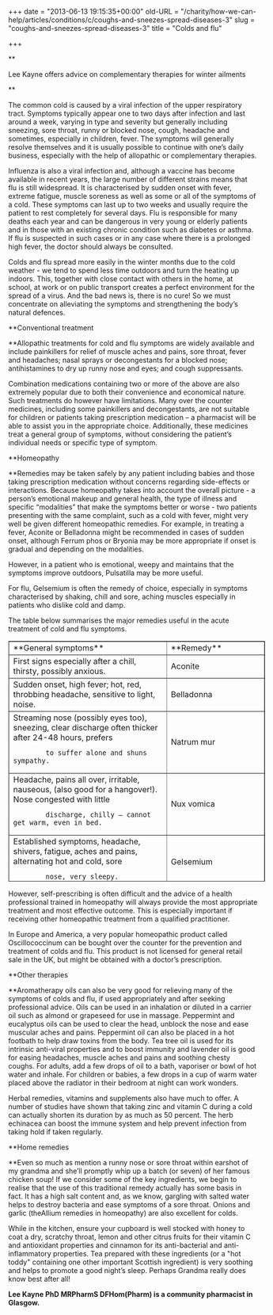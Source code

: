 +++
date = "2013-06-13 19:15:35+00:00"
old-URL = "/charity/how-we-can-help/articles/conditions/c/coughs-and-sneezes-spread-diseases-3"
slug = "coughs-and-sneezes-spread-diseases-3"
title = "Colds and flu"

+++

**

Lee Kayne offers advice on complementary therapies for winter ailments

**

The common cold is caused by a viral infection of the upper respiratory tract. Symptoms typically appear one to two days after infection and last around a week, varying in type and severity but generally including sneezing, sore throat, runny or blocked nose, cough, headache and sometimes, especially in children, fever. The symptoms will generally resolve themselves and it is usually possible to continue with one’s daily business, especially with the help of allopathic or complementary therapies.

Influenza is also a viral infection and, although a vaccine has become available in recent years, the large number of different strains means that flu is still widespread. It is characterised by sudden onset with fever, extreme fatigue, muscle soreness as well as some or all of the symptoms of a cold. These symptoms can last up to two weeks and usually require the patient to rest completely for several days. Flu is responsible for many deaths each year and can be dangerous in very young or elderly patients and in those with an existing chronic condition such as diabetes or asthma. If flu is suspected in such cases or in any case where there is a prolonged high fever, the doctor should always be consulted.

Colds and flu spread more easily in the winter months due to the cold weather - we tend to spend less time outdoors and turn the heating up indoors. This, together with close contact with others in the home, at school, at work or on public transport creates a perfect environment for the spread of a virus. And the bad news is, there is no cure! So we must concentrate on alleviating the symptoms and strengthening the body’s natural defences.

**Conventional treatment

**Allopathic treatments for cold and flu symptoms are widely available and include painkillers for relief of muscle aches and pains, sore throat, fever and headaches; nasal sprays or decongestants for a blocked nose; antihistamines to dry up runny nose and eyes; and cough suppressants.

Combination medications containing two or more of the above are also extremely popular due to both their convenience and economical nature. Such treatments do however have limitations. Many over the counter medicines, including some painkillers and decongestants, are not suitable for children or patients taking prescription medication – a pharmacist will be able to assist you in the appropriate choice. Additionally, these medicines treat a general group of symptoms, without considering the patient’s individual needs or specific type of symptom.

**Homeopathy

**Remedies may be taken safely by any patient including babies and those taking prescription medication without concerns regarding side-effects or interactions. Because homeopathy takes into account the overall picture - a person’s emotional makeup and general health, the type of illness and specific “modalities” that make the symptoms better or worse - two patients presenting with the same complaint, such as a cold with fever, might very well be given different homeopathic remedies. For example, in treating a fever, Aconite or Belladonna might be recommended in cases of sudden onset, although Ferrum phos or Bryonia may be more appropriate if onset is gradual and depending on the modalities.

However, in a patient who is emotional, weepy and maintains that the symptoms improve outdoors, Pulsatilla may be more useful.

For flu, Gelsemium is often the remedy of choice, especially in symptoms characterised by shaking, chill and sore, aching muscles especially in patients who dislike cold and damp.

The table below summarises the major remedies useful in the acute treatment of cold and flu symptoms.

<table cellpadding="1" cellspacing="1" style="width: 519px; height: 486px" border="1" width="519" >
    <tbody >
        <tr >

<td >**General symptoms**
</td>

<td >**Remedy**
</td>
        </tr>
        <tr >

<td >First signs especially after a chill, thirsty, possibly anxious.
</td>

<td >Aconite
</td>
        </tr>
        <tr >

<td >Sudden onset, high fever; hot, red, throbbing headache, sensitive to light, noise.
</td>

<td >Belladonna
</td>
        </tr>
        <tr >

<td >Streaming nose (possibly eyes too), sneezing, clear discharge often thicker after 24-48 hours, prefers

            to suffer alone and shuns sympathy.
</td>

<td >Natrum mur
</td>
        </tr>
        <tr >

<td >Headache, pains all over, irritable, nauseous, (also good for a hangover!). Nose congested with little

            discharge, chilly – cannot get warm, even in bed.
</td>

<td >Nux vomica
</td>
        </tr>
        <tr >

<td >Established symptoms, headache, shivers, fatigue, aches and pains, alternating hot and cold, sore

            nose, very sleepy.
</td>

<td >Gelsemium
</td>
        </tr>
        <tr >

<td >Very thirsty, sore muscles/bones, headache, worse on movement.
</td>

<td >Eupatorium perf
</td>
        </tr>
        <tr >

<td >Fever, catarrh, burning nasal discharge, sneezing.
</td>

<td >Arsenicum iod
</td>
        </tr>
        <tr >

<td >Slow onset, mild fever, worse at night, better for cold, nosebleeds.
</td>

<td >Ferrum phos
</td>
        </tr>
        <tr >

<td >Catarrh in nose with thick discharge, ears feel blocked, worse at night, better in fresh air and with attention from loved ones.
</td>

<td >Pulsatilla
</td>
        </tr>
        <tr >

<td >Dry, painful cough, worse at night, thirsty - often most effective as a linctus.
</td>

<td >Bryonia
</td>
        </tr>
        <tr >

<td >A specialised combination remedy for the prevention and treatment of colds and flu. Often prescribed by homeopathic doctors for at risk patients.
</td>

<td >Influenzinum/Bacillinum
</td>
        </tr>
    </tbody>
</table>

However, self-prescribing is often difficult and the advice of a health professional trained in homeopathy will always provide the most appropriate treatment and most effective outcome. This is especially important if receiving other homeopathic treatment from a qualified practitioner.

In Europe and America, a very popular homeopathic product called Oscillococcinum can be bought over the counter for the prevention and treatment of colds and flu. This product is not licensed for general retail sale in the UK, but might be obtained with a doctor’s prescription.

**Other therapies

**Aromatherapy oils can also be very good for relieving many of the symptoms of colds and flu, if used appropriately and after seeking professional advice. Oils can be used in an inhalation or diluted in a carrier oil such as almond or grapeseed for use in massage. Peppermint and eucalyptus oils can be used to clear the head, unblock the nose and ease muscular aches and pains. Peppermint oil can also be placed in a hot footbath to help draw toxins from the body. Tea tree oil is used for its intrinsic anti-viral properties and to boost immunity and lavender oil is good for easing headaches, muscle aches and pains and soothing chesty coughs. For adults, add a few drops of oil to a bath, vaporiser or bowl of hot water and inhale. For children or babies, a few drops in a cup of warm water placed above the radiator in their bedroom at night can work wonders.

Herbal remedies, vitamins and supplements also have much to offer. A number of studies have shown that taking zinc and vitamin C during a cold can actually shorten its duration by as much as 50 percent. The herb echinacea can boost the immune system and help prevent infection from taking hold if taken regularly.

**Home remedies

**Even so much as mention a runny nose or sore throat within earshot of my grandma and she’ll promptly whip up a batch (or seven) of her famous chicken soup! If we consider some of the key ingredients, we begin to realise that the use of this traditional remedy actually has some basis in fact. It has a high salt content and, as we know, gargling with salted water helps to destroy bacteria and ease symptoms of a sore throat. Onions and garlic (theAllium remedies in homeopathy) are also excellent for colds.

While in the kitchen, ensure your cupboard is well stocked with honey to coat a dry, scratchy throat, lemon and other citrus fruits for their vitamin C and antioxidant properties and cinnamon for its anti-bacterial and anti-inflammatory properties. Tea prepared with these ingredients (or a "hot toddy" containing one other important Scottish ingredient) is very soothing and helps to promote a good night’s sleep. Perhaps Grandma really does know best after all!

**Lee Kayne PhD MRPharmS DFHom(Pharm) is a community pharmacist in Glasgow.**

